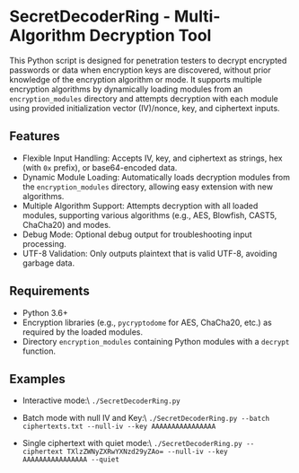 SecretDecoderRing - Multi-Algorithm Decryption Tool
===================================================

This Python script is designed for penetration testers to decrypt encrypted passwords or data when encryption keys are discovered, without prior knowledge of the encryption algorithm or mode. It supports multiple encryption algorithms by dynamically loading modules from an `encryption_modules` directory and attempts decryption with each module using provided initialization vector (IV)/nonce, key, and ciphertext inputs.

Features
--------
- Flexible Input Handling: Accepts IV, key, and ciphertext as strings, hex (with `0x` prefix), or base64-encoded data.
- Dynamic Module Loading: Automatically loads decryption modules from the `encryption_modules` directory, allowing easy extension with new algorithms.
- Multiple Algorithm Support: Attempts decryption with all loaded modules, supporting various algorithms (e.g., AES, Blowfish, CAST5, ChaCha20) and modes.
- Debug Mode: Optional debug output for troubleshooting input processing.
- UTF-8 Validation: Only outputs plaintext that is valid UTF-8, avoiding garbage data.

Requirements
------------
- Python 3.6+
- Encryption libraries (e.g., `pycryptodome` for AES, ChaCha20, etc.) as required by the loaded modules.
- Directory `encryption_modules` containing Python modules with a `decrypt` function.

Examples
--------
- Interactive mode:\\
```./SecretDecoderRing.py```

- Batch mode with null IV and Key:\\
```./SecretDecoderRing.py --batch ciphertexts.txt --null-iv --key AAAAAAAAAAAAAAAA```

- Single ciphertext with quiet mode:\\
```./SecretDecoderRing.py --ciphertext TXlzZWNyZXRwYXNzd29yZAo= --null-iv --key AAAAAAAAAAAAAAAA --quiet```
